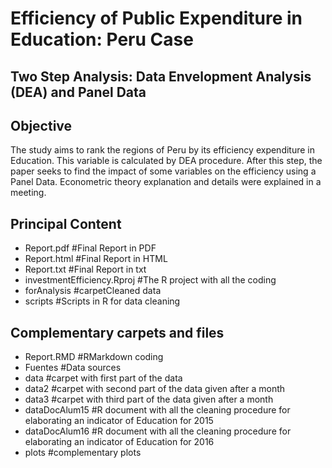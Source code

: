 # Efficiency of Public Expenditure in Education: Peru Case
## Two Step Analysis: Data Envelopment Analysis (DEA) and Panel Data

## Objective
The study aims to rank the regions of Peru by its efficiency expenditure in Education. This variable is
calculated by DEA procedure. After this step, the paper seeks to find the impact of some variables on the efficiency using a Panel Data.
Econometric theory explanation and details were explained in a meeting.

## Principal Content
* Report.pdf #Final Report in PDF
* Report.html #Final Report in HTML
* Report.txt #Final Report in txt
* investmentEfficiency.Rproj  #The R project with all the coding
* forAnalysis #carpetCleaned data
* scripts #Scripts in R for data cleaning

## Complementary carpets and files
* Report.RMD #RMarkdown coding
* Fuentes #Data sources
* data #carpet with first part of the data
* data2 #carpet with second part of the data given after a month
* data3 #carpet with third part of the data given after a month
* dataDocAlum15 #R document with all the cleaning procedure for elaborating an indicator of Education for 2015
* dataDocAlum16 #R document with all the cleaning procedure for elaborating an indicator of Education for 2016
* plots #complementary plots


